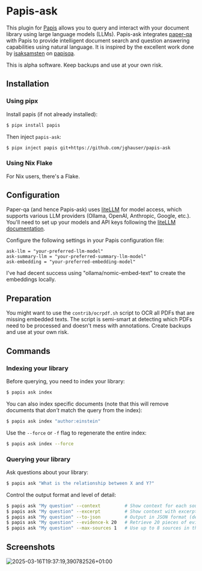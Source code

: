 # Papis-ask

This plugin for [Papis](https://github.com/papis/papis) allows you to query and interact with your document library using large language models (LLMs). Papis-ask integrates [paper-qa](https://github.com/whitead/paper-qa/) with Papis to provide intelligent document search and question answering capabilities using natural language. It is inspired by the excellent work done by [isaksamsten](https://github.com/isaksamsten) on [papisqa](https://github.com/isaksamsten/papisqa).

This is alpha software. Keep backups and use at your own risk.

## Installation

### Using pipx

Install papis (if not already installed):

```bash
$ pipx install papis
```

Then inject `papis-ask`:

```bash
$ pipx inject papis git+https://github.com/jghauser/papis-ask
```

### Using Nix Flake

For Nix users, there's a Flake.

## Configuration

Paper-qa (and hence Papis-ask) uses [liteLLM](https://github.com/BerriAI/litellm) for model access, which supports various LLM providers (Ollama, OpenAI, Anthropic, Google, etc.). You'll need to set up your models and API keys following the [liteLLM documentation](https://docs.litellm.ai/docs).

Configure the following settings in your Papis configuration file:

```
ask-llm = "your-preferred-llm-model"
ask-summary-llm = "your-preferred-summary-llm-model"
ask-embedding = "your-preferred-embedding-model"
```

I've had decent success using "ollama/nomic-embed-text" to create the embeddings locally.

## Preparation

You might want to use the `contrib/ocrpdf.sh` script to OCR all PDFs that are missing embedded texts. The script is semi-smart at detecting which PDFs need to be processed and doesn't mess with annotations. Create backups and use at your own risk.

## Commands

### Indexing your library

Before querying, you need to index your library:

```bash
$ papis ask index
```

You can also index specific documents (note that this will remove documents that *don't* match the query from the index):

```bash
$ papis ask index "author:einstein"
```

Use the `--force` or `-f` flag to regenerate the entire index:

```bash
$ papis ask index --force
```

### Querying your library

Ask questions about your library:

```bash
$ papis ask "What is the relationship between X and Y?"
```

Control the output format and level of detail:

```bash
$ papis ask "My question" --context         # Show context for each source (default: False)
$ papis ask "My question" --excerpt         # Show context with excerpts (default: False)
$ papis ask "My question" --to-json         # Output in JSON format (default: False)
$ papis ask "My question" --evidence-k 20   # Retrieve 20 pieces of evidence (default: 10)
$ papis ask "My question" --max-sources 1   # Use up to 8 sources in the answer (default: 5)
```

## Screenshots

![2025-03-16T19:37:19,390782526+01:00](https://github.com/user-attachments/assets/6ff8e847-b0ca-45e0-a3f2-066d92b7f674)
